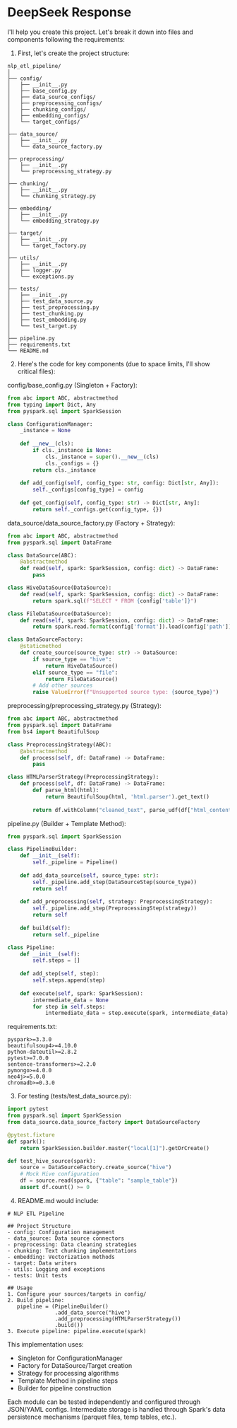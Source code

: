# DeepSeek Response

I'll help you create this project. Let's break it down into files and components following the requirements:

1. First, let's create the project structure:
```
nlp_etl_pipeline/
│
├── config/
│   ├── __init__.py
│   ├── base_config.py
│   ├── data_source_configs/
│   ├── preprocessing_configs/
│   ├── chunking_configs/
│   ├── embedding_configs/
│   └── target_configs/
│
├── data_source/
│   ├── __init__.py
│   └── data_source_factory.py
│
├── preprocessing/
│   ├── __init__.py
│   └── preprocessing_strategy.py
│
├── chunking/
│   ├── __init__.py
│   └── chunking_strategy.py
│
├── embedding/
│   ├── __init__.py
│   └── embedding_strategy.py
│
├── target/
│   ├── __init__.py
│   └── target_factory.py
│
├── utils/
│   ├── __init__.py
│   ├── logger.py
│   └── exceptions.py
│
├── tests/
│   ├── __init__.py
│   ├── test_data_source.py
│   ├── test_preprocessing.py
│   ├── test_chunking.py
│   ├── test_embedding.py
│   └── test_target.py
│
├── pipeline.py
├── requirements.txt
└── README.md
```

2. Here's the code for key components (due to space limits, I'll show critical files):

config/base_config.py (Singleton + Factory):
```python
from abc import ABC, abstractmethod
from typing import Dict, Any
from pyspark.sql import SparkSession

class ConfigurationManager:
    _instance = None
    
    def __new__(cls):
        if cls._instance is None:
            cls._instance = super().__new__(cls)
            cls._configs = {}
        return cls._instance
    
    def add_config(self, config_type: str, config: Dict[str, Any]):
        self._configs[config_type] = config
    
    def get_config(self, config_type: str) -> Dict[str, Any]:
        return self._configs.get(config_type, {})
```

data_source/data_source_factory.py (Factory + Strategy):
```python
from abc import ABC, abstractmethod
from pyspark.sql import DataFrame

class DataSource(ABC):
    @abstractmethod
    def read(self, spark: SparkSession, config: dict) -> DataFrame:
        pass

class HiveDataSource(DataSource):
    def read(self, spark: SparkSession, config: dict) -> DataFrame:
        return spark.sql(f"SELECT * FROM {config['table']}")

class FileDataSource(DataSource):
    def read(self, spark: SparkSession, config: dict) -> DataFrame:
        return spark.read.format(config['format']).load(config['path'])

class DataSourceFactory:
    @staticmethod
    def create_source(source_type: str) -> DataSource:
        if source_type == "hive":
            return HiveDataSource()
        elif source_type == "file":
            return FileDataSource()
        # Add other sources
        raise ValueError(f"Unsupported source type: {source_type}")
```

preprocessing/preprocessing_strategy.py (Strategy):
```python
from abc import ABC, abstractmethod
from pyspark.sql import DataFrame
from bs4 import BeautifulSoup

class PreprocessingStrategy(ABC):
    @abstractmethod
    def process(self, df: DataFrame) -> DataFrame:
        pass

class HTMLParserStrategy(PreprocessingStrategy):
    def process(self, df: DataFrame) -> DataFrame:
        def parse_html(html):
            return BeautifulSoup(html, 'html.parser').get_text()
        
        return df.withColumn("cleaned_text", parse_udf(df["html_content"]))
```

pipeline.py (Builder + Template Method):
```python
from pyspark.sql import SparkSession

class PipelineBuilder:
    def __init__(self):
        self._pipeline = Pipeline()
    
    def add_data_source(self, source_type: str):
        self._pipeline.add_step(DataSourceStep(source_type))
        return self
    
    def add_preprocessing(self, strategy: PreprocessingStrategy):
        self._pipeline.add_step(PreprocessingStep(strategy))
        return self
    
    def build(self):
        return self._pipeline

class Pipeline:
    def __init__(self):
        self.steps = []
    
    def add_step(self, step):
        self.steps.append(step)
    
    def execute(self, spark: SparkSession):
        intermediate_data = None
        for step in self.steps:
            intermediate_data = step.execute(spark, intermediate_data)
```

requirements.txt:
```
pyspark>=3.3.0
beautifulsoup4>=4.10.0
python-dateutil>=2.8.2
pytest>=7.0.0
sentence-transformers>=2.2.0
pymongo>=4.0.0
neo4j>=5.0.0
chromadb>=0.3.0
```

3. For testing (tests/test_data_source.py):
```python
import pytest
from pyspark.sql import SparkSession
from data_source.data_source_factory import DataSourceFactory

@pytest.fixture
def spark():
    return SparkSession.builder.master("local[1]").getOrCreate()

def test_hive_source(spark):
    source = DataSourceFactory.create_source("hive")
    # Mock Hive configuration
    df = source.read(spark, {"table": "sample_table"})
    assert df.count() >= 0
```

4. README.md would include:
```
# NLP ETL Pipeline

## Project Structure
- config: Configuration management
- data_source: Data source connectors
- preprocessing: Data cleaning strategies
- chunking: Text chunking implementations
- embedding: Vectorization methods
- target: Data writers
- utils: Logging and exceptions
- tests: Unit tests

## Usage
1. Configure your sources/targets in config/
2. Build pipeline:
   pipeline = (PipelineBuilder()
               .add_data_source("hive")
               .add_preprocessing(HTMLParserStrategy())
               .build())
3. Execute pipeline: pipeline.execute(spark)
```

This implementation uses:
- Singleton for ConfigurationManager
- Factory for DataSource/Target creation
- Strategy for processing algorithms
- Template Method in pipeline steps
- Builder for pipeline construction

Each module can be tested independently and configured through JSON/YAML configs. Intermediate storage is handled through Spark's data persistence mechanisms (parquet files, temp tables, etc.).

